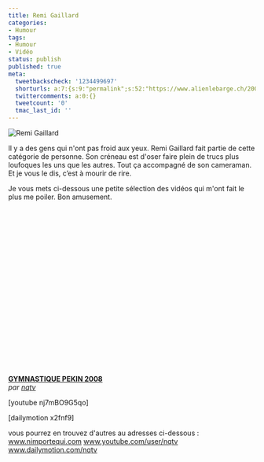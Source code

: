 ```yaml
---
title: Remi Gaillard
categories:
- Humour
tags:
- Humour
- Vidéo
status: publish
published: true
meta:
  tweetbackscheck: '1234499697'
  shorturls: a:7:{s:9:"permalink";s:52:"https://www.alienlebarge.ch/2008/03/29/remi-gaillard/";s:7:"tinyurl";s:25:"https://tinyurl.com/che7u4";s:4:"isgd";s:17:"https://is.gd/izHi";s:5:"bitly";s:18:"https://bit.ly/7lmD";s:5:"snipr";s:22:"https://snipr.com/be7j5";s:5:"snurl";s:22:"https://snurl.com/be7j5";s:7:"snipurl";s:24:"https://snipurl.com/be7j5";}
  twittercomments: a:0:{}
  tweetcount: '0'
  tmac_last_id: ''
---
```

<img src="https://dlgjp9x71cipk.cloudfront.net/2008/03/remigaillard.png" alt="Remi Gaillard" />

Il y a des gens qui n'ont pas froid aux yeux. Remi Gaillard fait partie de cette catégorie de personne. Son créneau est d'oser faire plein de trucs plus loufoques les uns que les autres. Tout ça accompagné de son cameraman. Et je vous le dis, c’est à mourir de rire.

Je vous mets ci-dessous une petite sélection des vidéos qui m'ont fait le plus me poiler.
Bon amusement.

<!--more-->

<div><object width="420" height="339"><param name="movie" value="https://www.dailymotion.com/swf/x2x92r" /><param name="allowFullScreen" value="true" /><param name="allowScriptAccess" value="always" /><embed src="https://www.dailymotion.com/swf/x2x92r" type="application/x-shockwave-flash" width="420" height="339" allowFullScreen="true" allowScriptAccess="always"></embed></object><br /><b><a href="https://www.dailymotion.com/swf/x2x92r">GYMNASTIQUE PEKIN 2008</a></b><br /><i>par <a href="https://www.dailymotion.com/nqtv">nqtv</a></i></div>

[youtube nj7mBO9G5qo]

[dailymotion x2fnf9]

vous pourrez en trouvez d'autres au adresses ci-dessous :
<a href="https://nimportequi.com/">www.nimportequi.com</a>
<a href="https://youtube.com/user/nqtv">www.youtube.com/user/nqtv</a>
<a href="https://www.dailymotion.com/nqtv">www.dailymotion.com/nqtv</a>
